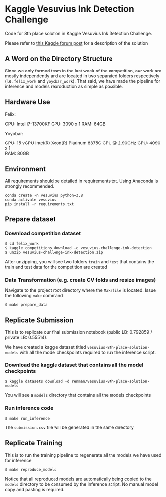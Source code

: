# Kaggle Vesuvius Ink Detection Challenge
Code for 8th place solution in Kaggle Vesuvius Ink Detection Challenge.

Please refer to [this Kaggle forum post](https://www.kaggle.com/competitions/vesuvius-challenge-ink-detection/discussion/417383) for a description of the solution 

## A Word on the Directory Structure 
Since we only formed team in the last week of the competition, our work are mostly independently and are located in two separated folders respectively (i.e. `felix_work` and `yoyobar_work`). That said, we have made the pipeline for inference and models reproduction as simple as possible.  

## Hardware Use

Felix: 

CPU: Intel i7-13700KF
GPU: 3090 x 1
RAM: 64GB

Yoyobar: 

CPU: 15 vCPU Intel(R) Xeon(R) Platinum 8375C CPU @ 2.90GHz 
GPU: 4090 x 1  
RAM: 80GB

## Environment
All requirements should be detailed in requirements.txt. Using Anaconda is strongly recommended.
```
conda create -n vesuvius python=3.8
conda activate vesuvius
pip install -r requirements.txt
```

## Prepare dataset
### Download competition dataset 
```
$ cd felix_work
$ kaggle competitions download -c vesuvius-challenge-ink-detection
$ unzip vesuvius-challenge-ink-detection.zip
```
After unzipping, you will see two folders `train` and `test` that contains the train and test data for the competition are created

### Data Transformation (e.g. create CV folds and resize images)
Navigate to the project root directory where the `Makefile` is located. Issue the following `make` command
```
$ make prepare_data
```

## Replicate Submission
This is to replicate our final submission notebook (public LB: 0.792859 / private LB: 0.55514).

We have created a kaggle dataset titled `vesuvius-8th-place-solution-models` with all the model checkpoints required to run the inference script.

### Download the kaggle dataset that contains all the model checkpoints
```
$ kaggle datasets download -d renman/vesuvius-8th-place-solution-models
```
You will see a `models` directory that contains all the models checkpoints

### Run inference code
```
$ make run_inference
```
The `submission.csv` file will be generated in the same directory

## Replicate Training
This is to run the training pipeline to regenerate all the models we have used for inference
```
$ make reproduce_models
```
Notice that all reproduced models are automatically being copied to the `models` directory to be consumed by the inference script. No manual model copy and pasting is required.
